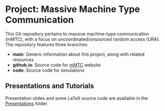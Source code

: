 # Project: Massive Machine Type Communication

This Git repository pertains to massive machine-type communication (mMTC), with a focus on uncoordinated/unsourced random access (URA).
The repository features three branches:
  * **main**: Generic information about this project, along with related resources
  * **github.io**: Source code for [mMTC](https://engprojects.github.io/mMTC/) website
  * **code**: Source code for simulations


## Presentations and Tutorials

Presentation slides and some LaTeX source code are available in the [Presentations](./Presentations) folder.

